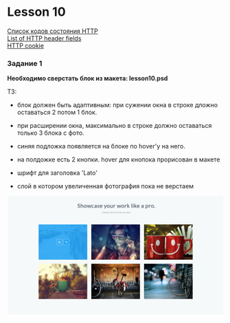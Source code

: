 # Lesson 10

[Список кодов состояния HTTP](https://ru.wikipedia.org/wiki/%D0%A1%D0%BF%D0%B8%D1%81%D0%BE%D0%BA_%D0%BA%D0%BE%D0%B4%D0%BE%D0%B2_%D1%81%D0%BE%D1%81%D1%82%D0%BE%D1%8F%D0%BD%D0%B8%D1%8F_HTTP)  
[List of HTTP header fields](https://en.wikipedia.org/wiki/List_of_HTTP_header_fields)  
[HTTP cookie](https://en.wikipedia.org/wiki/HTTP_cookie#Secure_and_HttpOnly)  

### Задание 1

**Необходимо сверстать блок из макета: lesson10.psd**

ТЗ:
 
* блок должен быть адаптивным: при сужении окна в строке дложно оставаться 2 потом 1 блок. 
  
* при расширении окна, максимально в строке должно оставаться только 3 блока с фото.
  
* синяя подложка появляется на блоке по hover'у на него.
  
* на полдожке есть 2 кнопки. hover для кнопока прорисован в макете
  
* шрифт для заголовка 'Lato'
  
* слой в котором увеличенная фотография пока не верстаем

![lesson10.png](lesson10.png)
